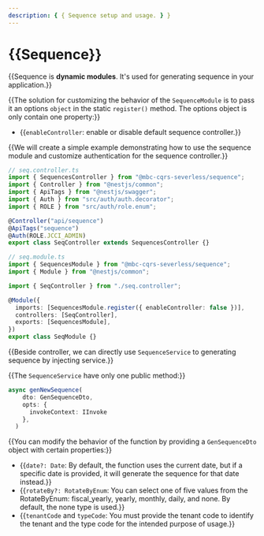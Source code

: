 ```yaml
---
description: { { Sequence setup and usage. } }
---
```


# {{Sequence}}

{{Sequence is **dynamic modules**. It's used for generating sequence in your application.}}

{{The solution for customizing the behavior of the `SequenceModule` is to pass it an options `object` in the static `register()` method. The options object is only contain one property:}}

- {{`enableController`: enable or disable default sequence controller.}}

{{We will create a simple example demonstrating how to use the sequence module and customize authentication for the sequence controller.}}

```ts
// seq.controller.ts
import { SequencesController } from "@mbc-cqrs-severless/sequence";
import { Controller } from "@nestjs/common";
import { ApiTags } from "@nestjs/swagger";
import { Auth } from "src/auth/auth.decorator";
import { ROLE } from "src/auth/role.enum";

@Controller("api/sequence")
@ApiTags("sequence")
@Auth(ROLE.JCCI_ADMIN)
export class SeqController extends SequencesController {}
```

```ts
// seq.module.ts
import { SequencesModule } from "@mbc-cqrs-severless/sequence";
import { Module } from "@nestjs/common";

import { SeqController } from "./seq.controller";

@Module({
  imports: [SequencesModule.register({ enableController: false })],
  controllers: [SeqController],
  exports: [SequencesModule],
})
export class SeqModule {}
```

{{Beside controller, we can directly use `SequenceService` to generating sequence by injecting service.}}

{{The `SequenceService` have only one public method:}}

```ts
async genNewSequence(
    dto: GenSequenceDto,
    opts: {
      invokeContext: IInvoke
    },
  )
```

{{You can modify the behavior of the function by providing a `GenSequenceDto` object with certain properties:}}

- {{`date?: Date`: By default, the function uses the current date, but if a specific date is provided, it will generate the sequence for that date instead.}}
- {{`rotateBy?: RotateByEnum`: You can select one of five values from the RotateByEnum: fiscal_yearly, yearly, monthly, daily, and none. By default, the none type is used.}}
- {{`tenantCode` and `typeCode`: You must provide the tenant code to identify the tenant and the type code for the intended purpose of usage.}}
